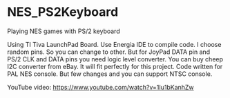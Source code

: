 NES_PS2Keyboard
===============

Playing NES games with PS/2 keyboard

Using TI Tiva LaunchPad Board. Use Energia IDE to compile code. I choose random pins. So you can change to other. But for JoyPad DATA pin and PS/2 CLK and DATA pins you need logic level converter. You can buy cheep I2C converter from eBay. It will fit perfectly for this project. Code written for PAL NES console. But few changes and you can support NTSC console.

YouTube video: https://www.youtube.com/watch?v=1Iu1bKanhZw

